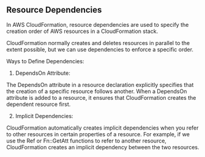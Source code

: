 ## Resource Dependencies

In AWS CloudFormation, resource dependencies are used to specify the creation order of AWS resources in a CloudFormation stack.    

CloudFormation normally creates and deletes resources in parallel to the extent possible, but we can use dependencies to enforce a specific order.    


Ways to Define Dependencies:   

1. DependsOn Attribute:    

The DependsOn attribute in a resource declaration explicitly specifies that the creation of a specific resource follows another. When a DependsOn attribute is added to a resource, it ensures that CloudFormation creates the dependent resource first.    

2. Implicit Dependencies:   

CloudFormation automatically creates implicit dependencies when you refer to other resources in certain properties of a resource. For example, if we use the Ref or Fn::GetAtt functions to refer to another resource, CloudFormation creates an implicit dependency between the two resources.     


